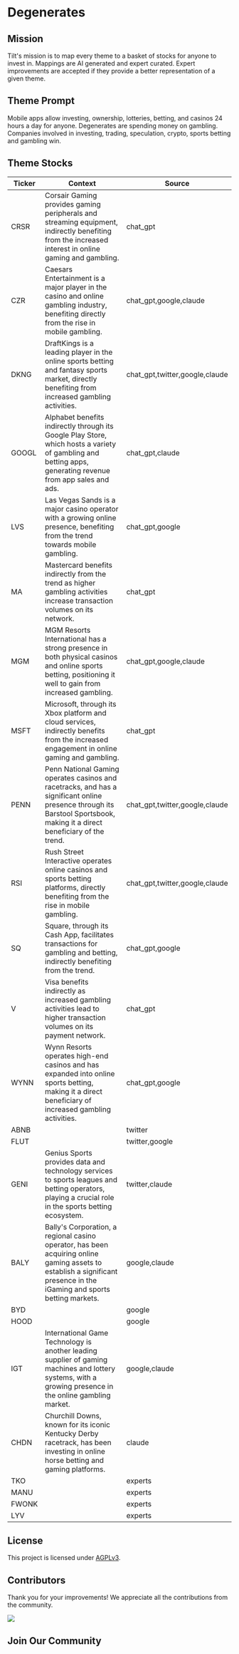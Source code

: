 <!--[[[cog
import cog
import json
with open('config.json') as file:
  config = json.load(file)
  cog.outl(f"# {config['name'].title()}")
]]]-->
# Degenerates
<!--//[[[end]]]-->

## Mission

Tilt's mission is to map every theme to a basket of stocks for anyone to invest in. Mappings are AI generated and expert curated.
Expert improvements are accepted if they provide a better representation of a given theme.

## Theme Prompt
<!--[[[cog
import cog
import json
with open('config.json') as file:
  config = json.load(file)
  cog.outl(config['prompt'])
]]]-->
Mobile apps allow investing, ownership, lotteries, betting, and casinos 24 hours a day for anyone. Degenerates are spending money on gambling. Companies involved in investing, trading, speculation, crypto, sports betting and gambling win.
<!--[[[end]]]-->

## Theme Stocks

<!--[[[cog
import cog
import csv
import json

with open('context.json') as file:
  contexts = json.load(file)

def _get_context_str_for_ticker(ticker):
  try:
    context = contexts[ticker]
    context_str = context['chat_gpt'] or context['claude'] or ""
  except KeyError:
    context_str = ""

  return context_str

cog.outl("| Ticker  | Context | Source |")
cog.outl("| ------- | ---- | ---- |")

with open('theme.csv') as file:
  reader = csv.reader(file)
  next(reader) # skip the header
  for row in reader:
    context_str = _get_context_str_for_ticker(row[0])
    cog.outl(f"| {row[0]} | {context_str} | {row[1]} |")
]]]-->
| Ticker  | Context | Source |
| ------- | ---- | ---- |
| CRSR | Corsair Gaming provides gaming peripherals and streaming equipment, indirectly benefiting from the increased interest in online gaming and gambling. | chat_gpt |
| CZR | Caesars Entertainment is a major player in the casino and online gambling industry, benefiting directly from the rise in mobile gambling. | chat_gpt,google,claude |
| DKNG | DraftKings is a leading player in the online sports betting and fantasy sports market, directly benefiting from increased gambling activities. | chat_gpt,twitter,google,claude |
| GOOGL | Alphabet benefits indirectly through its Google Play Store, which hosts a variety of gambling and betting apps, generating revenue from app sales and ads. | chat_gpt,claude |
| LVS | Las Vegas Sands is a major casino operator with a growing online presence, benefiting from the trend towards mobile gambling. | chat_gpt,google |
| MA | Mastercard benefits indirectly from the trend as higher gambling activities increase transaction volumes on its network. | chat_gpt |
| MGM | MGM Resorts International has a strong presence in both physical casinos and online sports betting, positioning it well to gain from increased gambling. | chat_gpt,google,claude |
| MSFT | Microsoft, through its Xbox platform and cloud services, indirectly benefits from the increased engagement in online gaming and gambling. | chat_gpt |
| PENN | Penn National Gaming operates casinos and racetracks, and has a significant online presence through its Barstool Sportsbook, making it a direct beneficiary of the trend. | chat_gpt,twitter,google,claude |
| RSI | Rush Street Interactive operates online casinos and sports betting platforms, directly benefiting from the rise in mobile gambling. | chat_gpt,twitter,google,claude |
| SQ | Square, through its Cash App, facilitates transactions for gambling and betting, indirectly benefiting from the trend. | chat_gpt,google |
| V | Visa benefits indirectly as increased gambling activities lead to higher transaction volumes on its payment network. | chat_gpt |
| WYNN | Wynn Resorts operates high-end casinos and has expanded into online sports betting, making it a direct beneficiary of increased gambling activities. | chat_gpt,google |
| ABNB |  | twitter |
| FLUT |  | twitter,google |
| GENI | Genius Sports provides data and technology services to sports leagues and betting operators, playing a crucial role in the sports betting ecosystem. | twitter,claude |
| BALY | Bally's Corporation, a regional casino operator, has been acquiring online gaming assets to establish a significant presence in the iGaming and sports betting markets. | google,claude |
| BYD |  | google |
| HOOD |  | google |
| IGT | International Game Technology is another leading supplier of gaming machines and lottery systems, with a growing presence in the online gambling market. | google,claude |
| CHDN | Churchill Downs, known for its iconic Kentucky Derby racetrack, has been investing in online horse betting and gaming platforms. | claude |
| TKO |  | experts |
| MANU |  | experts |
| FWONK |  | experts |
| LYV |  | experts |
<!--[[[end]]]-->

## License

<p>
This project is licensed under <a href="./LICENSE">AGPLv3</a>.
</p>


## Contributors

Thank you for your improvements! We appreciate all the contributions from the community.

<!--[[[cog
import cog
import json
with open('config.json') as file:
  config = json.load(file)
  repo = config['github_repo'].lower()
  cog.outl(f'<a href="https://github.com/gettilt/{repo}/graphs/contributors">')
  cog.outl(f'  <img src="https://contrib.rocks/image?repo=gettilt/{repo}" />')
  cog.outl('</a>')
]]]-->
<a href="https://github.com/gettilt/degen/graphs/contributors">
  <img src="https://contrib.rocks/image?repo=gettilt/degen" />
</a>
<!--[[[end]]]-->

## Join Our Community

<a href="https://discord.gg/4vYMhRpaMY" target="_blank">
<img src="https://discord.com/api/guilds/1179775688421683220/widget.png?style=banner3" alt="">
</a>
